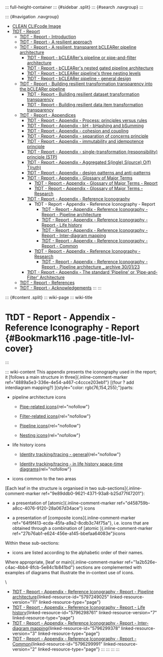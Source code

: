 ::: full-height-container
::: {#sidebar .split}
::: {#search .navgroup}
:::

::: {#navigation .navgroup}
-   [CLEAN CLIFcode Image](page5501091875.html)
-   [TtDT - Report](page5766283265.html)
    -   [TtDT - Report - Introduction](page5765071213.html)
    -   [TtDT - Report - A resilient approach](page5769560149.html)
    -   [TtDT - Report - A resilient, transparent bCLEARer pipeline
        architecture](page5766316210.html)
        -   [TtDT - Report - bCLEARer\'s pipeline or pipe-and-filter
            architecture](page5773230168.html)
        -   [TtDT - Report - bCLEARer\'s nested gated pipeline
            architecture](page5773656071.html)
        -   [TtDT - Report - bCLEARer pipeline\'s three nesting
            levels](page5766545422.html)
        -   [TtDT - Report - bCLEARer pipeline - general
            design](page5775163422.html)
    -   [TtDT - Report - Building resilient transformation transparency
        into the bCLEARer pipeline](page5769494532.html)
        -   [TtDT - Report - Building resilient dataset transformation
            transparency](page5765136857.html)
        -   [TtDT - Report - Building resilient data item transformation
            transparency](page5766316201.html)
    -   [TtDT - Report - Appendices](page5768675336.html)
        -   [TtDT - Report - Appendix - Process: principles versus
            rules](page5769003012.html)
        -   [TtDT - Report - Appendix - bH - bHashing and
            bSumming](page5768839184.html)
        -   [TtDT - Report - Appendix - cohesion and
            coupling](page5772804097.html)
        -   [TtDT - Report - Appendix - separation of concerns
            principle](page5772804106.html)
        -   [TtDT - Report - Appendix - immutability and idempotence
            principle](page5772869633.html)
        -   [TtDT - Report - Appendix - single-transformation
            (responsibility) principle (STP)](page5772804114.html)
        -   [TtDT - Report - Appendix - Aggregated S(ingle) S(ource)
            O(f) T(ruth)](page5773328385.html)
        -   [TtDT - Report - Appendix - design patterns and
            anti-patterns](page5775982593.html)
        -   [TtDT - Report - Appendix - Glossary of Major
            Terms](page5780340771.html)
            -   [TtDT - Report - Appendix - Glossary of Major Terms -
                Report](page5793284135.html)
            -   [TtDT - Report - Appendix - Glossary of Major Terms -
                Research](page5793218610.html)
        -   [TtDT - Report - Appendix - Reference
            Iconography](page5784010894.html)
            -   TtDT - Report - Appendix - Reference Iconography -
                Report
                -   [TtDT - Report - Appendix - Reference Iconography -
                    Report - Pipeline architecture](page5797249025.html)
                -   [TtDT - Report - Appendix - Reference Iconography -
                    Report - Life history](page5796298761.html)
                -   [TtDT - Report - Appendix - Reference Iconography -
                    Report - Inter-diagram mapping](page5796299378.html)
                -   [TtDT - Report - Appendix - Reference Iconography -
                    Report - Common](page5796299991.html)
            -   [TtDT - Report - Appendix - Reference Iconography -
                Research](page5785092097.html)
                -   [TtDT - Report - Appendix - Reference Iconography -
                    Report - Pipeline architecture \_ archive
                    30/01/23](page5796331521.html)
        -   [TtDT - Report - Appendix - The standard \'Pipeline\' or
            \'Pipe-and-Filter\' Architecture](page5784338433.html)
    -   [TtDT - Report - References](page5766578192.html)
    -   [TtDT - Report - Acknowledgements](page5766545409.html)
:::
:::

::: {#content .split}
::: wiki-page
::: wiki-title
# TtDT - Report - Appendix - Reference Iconography - Report {#Bookmark116 .page-title-lvl-cover}
:::

::: wiki-content
This appendix presents the iconography used in the report; it [follows a
main structure in three]{.inline-comment-marker
ref="4889a5e3-336e-4e54-a467-c4ccce203eb1"} [(four ? add interdiagram
mapping?) ]{style="color: rgb(76,154,255);"}parts:

-   pipeline architecture icons

    -   [Pipe-related
        icons](https://borocvi.atlassian.net/wiki/spaces/SB/pages/5797249025/TtDT+-+Report+-+Appendix+-+Reference+Iconography+-+Report+-+Pipeline+architecture#Pipe-related-icons "https://borocvi.atlassian.net/wiki/spaces/SB/pages/5797249025/TtDT+-+Report+-+Appendix+-+Reference+Iconography+-+Report+-+Pipeline+architecture#Pipe-related-icons"){rel="nofollow"}

    -   [Filter-related
        icons](https://borocvi.atlassian.net/wiki/spaces/SB/pages/5797249025/TtDT+-+Report+-+Appendix+-+Reference+Iconography+-+Report+-+Pipeline+architecture#Filter-related-icons "https://borocvi.atlassian.net/wiki/spaces/SB/pages/5797249025/TtDT+-+Report+-+Appendix+-+Reference+Iconography+-+Report+-+Pipeline+architecture#Filter-related-icons"){rel="nofollow"}

    -   [Pipeline
        icons](https://borocvi.atlassian.net/wiki/spaces/SB/pages/5797249025/TtDT+-+Report+-+Appendix+-+Reference+Iconography+-+Report+-+Pipeline+architecture#Pipeline-icons "https://borocvi.atlassian.net/wiki/spaces/SB/pages/5797249025/TtDT+-+Report+-+Appendix+-+Reference+Iconography+-+Report+-+Pipeline+architecture#Pipeline-icons"){rel="nofollow"}

    -   [Nesting
        icons](https://borocvi.atlassian.net/wiki/spaces/SB/pages/5797249025/TtDT+-+Report+-+Appendix+-+Reference+Iconography+-+Report+-+Pipeline+architecture#Nesting-icons "https://borocvi.atlassian.net/wiki/spaces/SB/pages/5797249025/TtDT+-+Report+-+Appendix+-+Reference+Iconography+-+Report+-+Pipeline+architecture#Nesting-icons"){rel="nofollow"}

-   life history icons

    -   [Identity tracking/tracing -
        general](https://borocvi.atlassian.net/wiki/spaces/SB/pages/5796298761/TtDT+-+Report+-+Appendix+-+Reference+Iconography+-+Report+-+Life+history#Identity-tracking/tracing---general "https://borocvi.atlassian.net/wiki/spaces/SB/pages/5796298761/TtDT+-+Report+-+Appendix+-+Reference+Iconography+-+Report+-+Life+history#Identity-tracking/tracing---general"){rel="nofollow"}

    -   [Identity tracking/tracing - in life history space-time
        diagrams](https://borocvi.atlassian.net/wiki/spaces/SB/pages/5796298761/TtDT+-+Report+-+Appendix+-+Reference+Iconography+-+Report+-+Life+history#Identity-tracking/tracing---in-life-history-space-time-diagrams "https://borocvi.atlassian.net/wiki/spaces/SB/pages/5796298761/TtDT+-+Report+-+Appendix+-+Reference+Iconography+-+Report+-+Life+history#Identity-tracking/tracing---in-life-history-space-time-diagrams"){rel="nofollow"}

-   icons common to the two areas

[Each leaf in the structure is organised in two
sub-sections]{.inline-comment-marker
ref="9e89ddb0-9621-4371-93a8-b25d77f47201"}:

-   a presentation of [atomic]{.inline-comment-marker
    ref="d458759b-a8cc-4076-9120-28a067d34ace"} icons

-   a presentation of [composite icons]{.inline-comment-marker
    ref="64f9f413-ecda-45fa-a9a2-8cdb3c74f75a"}, i.e. icons that are
    obtained through a combination of [atomic ]{.inline-comment-marker
    ref="27b76ab1-e624-456e-a145-bbefaa64083e"}icons

Within these sub-sections:

-   icons are listed according to the alphabetic order of their names.

Where appropriate, [leaf or main]{.inline-comment-marker
ref="1a2b526e-c4ac-4bb4-8fcb-5e84c1b841bd"} sections are complemented
with examples of diagrams that illustrate the in-context use of icons.

\

-   [TtDT - Report - Appendix - Reference Iconography - Report -
    Pipeline
    architecture](page5797249025.html#Bookmark117 "TtDT - Report - Appendix - Reference Iconography - Report - Pipeline architecture"){linked-resource-id="5797249025"
    linked-resource-version="11" linked-resource-type="page"}
-   [TtDT - Report - Appendix - Reference Iconography - Report - Life
    history](page5796298761.html#Bookmark170 "TtDT - Report - Appendix - Reference Iconography - Report - Life history"){linked-resource-id="5796298761"
    linked-resource-version="7" linked-resource-type="page"}
-   [TtDT - Report - Appendix - Reference Iconography - Report -
    Inter-diagram
    mapping](page5796299378.html#Bookmark184 "TtDT - Report - Appendix - Reference Iconography - Report - Inter-diagram mapping"){linked-resource-id="5796299378"
    linked-resource-version="3" linked-resource-type="page"}
-   [TtDT - Report - Appendix - Reference Iconography - Report -
    Common](page5796299991.html#Bookmark186 "TtDT - Report - Appendix - Reference Iconography - Report - Common"){linked-resource-id="5796299991"
    linked-resource-version="2" linked-resource-type="page"}
:::
:::
:::
:::
